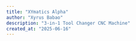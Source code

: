 ```yaml
---
title: "XYmatics Alpha"
author: "Xyrus Babao"
description: "3-in-1 Tool Changer CNC Machine"
created_at: "2025-06-16"
---
```

